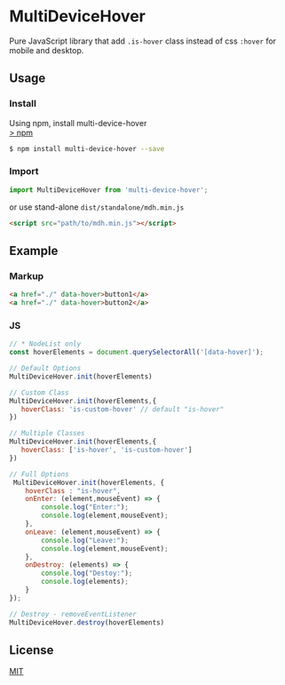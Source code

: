 # MultiDeviceHover

Pure JavaScript library that add  `.is-hover` class instead of css `:hover` for mobile and desktop.

## Usage

### Install

Using npm, install multi-device-hover  
[> npm](https://www.npmjs.com/package/multi-device-hover)

```bash
$ npm install multi-device-hover --save
```

### Import

```javascript
import MultiDeviceHover from 'multi-device-hover';
```

or use stand-alone `dist/standalone/mdh.min.js`

```html
<script src="path/to/mdh.min.js"></script>
```
## Example
### Markup

```html
<a href="./" data-hover>button1</a> 
<a href="./" data-hover>button2</a>
```

### JS

```javascript
// * NodeList only
const hoverElements = document.querySelectorAll('[data-hover]');

// Default Options
MultiDeviceHover.init(hoverElements)
```
```javascript
// Custom Class
MultiDeviceHover.init(hoverElements,{
   hoverClass: 'is-custom-hover' // default "is-hover"
})
```
```javascript
// Multiple Classes
MultiDeviceHover.init(hoverElements,{
   hoverClass: ['is-hover', 'is-custom-hover'] 
})
```
```javascript
// Full Options
 MultiDeviceHover.init(hoverElements, {
    hoverClass : "is-hover",
    onEnter: (element,mouseEvent) => {
        console.log("Enter:");
        console.log(element,mouseEvent);
    },
    onLeave: (element,mouseEvent) => {
        console.log("Leave:");
        console.log(element,mouseEvent);
    },
    onDestroy: (elements) => {
        console.log("Destoy:");
        console.log(elements);
    }
});
```
```javascript
// Destroy - removeEventListener 
MultiDeviceHover.destroy(hoverElements)
```


## License

[MIT](https://opensource.org/licenses/MIT)
